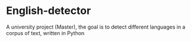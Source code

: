 # English-detector
A university project (Master), the goal is to detect different languages in a corpus of text, written in Python
